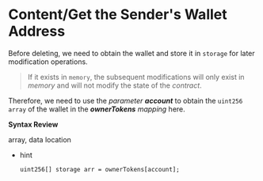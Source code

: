 # Content/Get the Sender's Wallet Address

Before deleting, we need to obtain the wallet and store it in `storage` for later modification operations.

> If it exists in `memory`, the subsequent modifications will only exist in *memory* and will not modify the state of the *contract*.
> 

Therefore, we need to use the *parameter **account*** to obtain the `uint256 array` of the wallet in the ***ownerTokens*** *mapping* here.

**Syntax Review**

array, data location

- hint
    
    ```solidity
    uint256[] storage arr = ownerTokens[account];
    ```